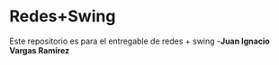 # Redes+Swing

Este repositorio es para el entregable de redes + swing 
-**Juan Ignacio Vargas Ramírez** 
